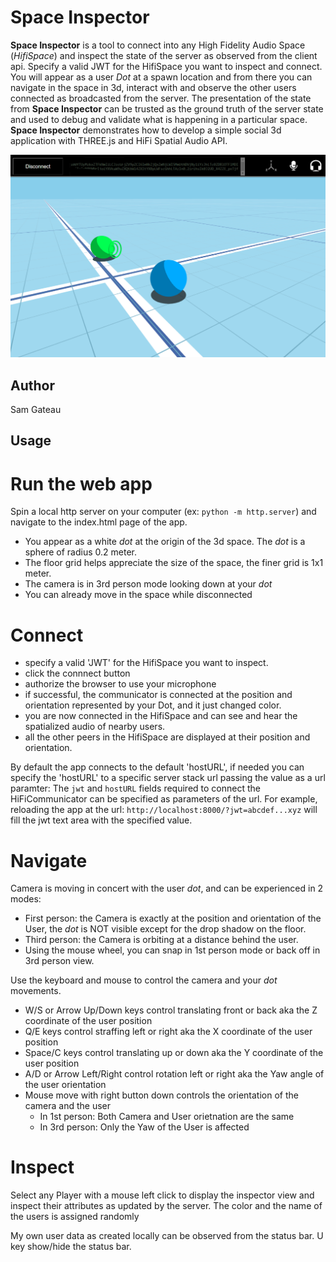 # Space Inspector

**Space Inspector** is a tool to connect into any High Fidelity Audio Space (*HifiSpace*) and inspect the state of the server
as observed from the client api. Specify a valid JWT for the HifiSpace you want to inspect and connect.
You will appear as a user *Dot* at a spawn location and from there you can navigate in the space in 3d,
interact with and observe the other users connected as broadcasted from the server.
The presentation of the state from **Space Inspector** can be trusted as the ground truth of the server state and used to debug 
and validate what is happening in a particular space.
**Space Inspector** demonstrates how to develop a simple social 3d application with THREE.js and HiFi Spatial Audio API.

![Space Inspector Example GIF](./screenshot.png)

## Author
Sam Gateau

## Usage

# Run the web app
 Spin a local http server on your computer (ex: `python -m http.server`) and navigate to the index.html page of the app.
- You appear as a white *dot* at the origin of the 3d space. The *dot* is a sphere of radius 0.2 meter.
- The floor grid helps appreciate the size of the space, the finer grid is 1x1 meter. 
- The camera is in 3rd person mode looking down at your *dot*
- You can already move in the space while disconnected

# Connect
- specify a valid 'JWT' for the HifiSpace you want to inspect.
- click the connnect button
- authorize the browser to use your microphone
- if successful, the communicator is connected at the position and orientation represented by your Dot, and it just changed color.
- you are now connected in the HifiSpace and can see and hear the spatialized audio of nearby users.
- all the other peers in the HifiSpace are displayed at their position and orientation.

By default the app connects to the default 'hostURL', if needed you can specify the 'hostURL' to a specific server stack url passing the value
as a url paramter:
The `jwt` and `hostURL` fields required to connect the HiFiCommunicator can be specified as parameters of the url.
For example, reloading the app at the url: `http://localhost:8000/?jwt=abcdef...xyz` will fill the jwt text area with the specified value.

# Navigate
Camera is moving in concert with the user *dot*, and can be experienced in 2 modes:
- First person: the Camera is exactly at the position and orientation of the User, the *dot* is NOT visible except for the drop shadow on the floor.
- Third person: the Camera is orbiting at a distance behind the user.
- Using the mouse wheel, you can snap in 1st person mode or back off in 3rd person view.

 Use the keyboard and mouse to control the camera and your *dot* movements.
- W/S or Arrow Up/Down keys control translating front or back aka the Z coordinate of the user position
- Q/E keys control straffing left or right aka the X coordinate of the user position
- Space/C keys control translating up or down aka the Y coordinate of the user position
- A/D or Arrow Left/Right control rotation left or right aka the Yaw angle of the user orientation
- Mouse move with right button down controls the orientation of the camera and the user
    - In 1st person: Both Camera and User orietnation are the same
    - In 3rd person: Only the Yaw of the User is affected
    
# Inspect
Select any Player with a mouse left click to display the inspector view and inspect their attributes as updated by the server.
The color and the name of the users is assigned randomly

My own user data as created locally can be observed from the status bar. 
U key show/hide the status bar.



